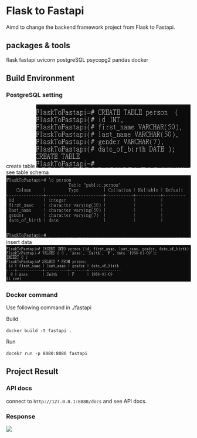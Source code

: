 # Flask to Fastapi
Aimd to change the backend framework project from Flask to Fastapi.

## packages & tools
flask
fastapi
uvicorn
postgreSQL
psycopg2
pandas
docker


## Build Environment
### PostgreSQL setting
create table
![](img/DDL_createTable.png)
see table schema
![](img/personTableSchema.png)
insert data
![](img/InsertInto.png)


### Docker command
Use following command in ./fastapi

Build

```docker build -t fastapi .```

Run

```docekr run -p 8080:8080 fastapi```

## Project Result

### API docs
connect to `http://127.0.0.1:8080/docs` and see API docs.

### Response
![](img/getDataFromPsql.png)
